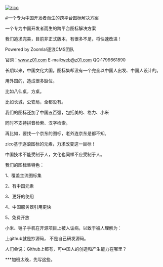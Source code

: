 <link href="css/zico.css" rel="stylesheet"/>

<i class="zi zi_tmZiti163 zi_load"></i>

[![zico](https://www.ziti163.com/Template/Font/style/images/logo.svg "zico")](http://ico.z01.com "一个专为中国开发者而生的跨平台图标解决方案")

#一个专为中国开发者而生的跨平台图标解决方案


一个专为中国开发者而生的跨平台图标解决方案

我们追求完美，目前非正式版本，有很多不足，将快速改进！

Powered by Zoomla!逐浪CMS团队

官网：www.z01.com E-mail:web@z01.com QQ:1799661890

长期以来，中国文化大国，图标集却没有一个完全以中国人出发、中国人设计的。

用外国的，造成很多缺位。

比如八仙桌，方桌。

比如长城，公安局，全都没有。

我们的图标还加了中国五百强，包括美的、格力、小米

同时不支持拼音检索、汉字检索。

再比如，要找一个京东的图标，老外连京东是都不知。

zico基于逐浪图标的元素，力求改变这一目标！

中国技术不能受制于人，文化也同样不应受制于人。

我们的图标集特色：

1、覆盖主流图标集

2、有中国元素

3、更好的使用

4、中国服务器引用更快

5、免费开放

小米、锤子手机在开源项目上被人诟病，以致于被人理解为：

上github就是抄源码， 不是自己研发源码。

人们会说：Github上都有，可中国人的创造和产生能力在哪里？

***加班太晚，先写这些。


